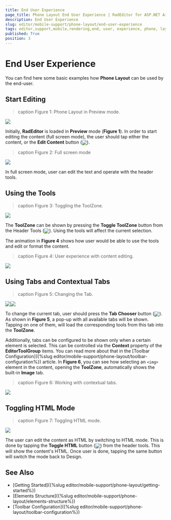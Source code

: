 ```yaml
---
title: End User Experience
page_title: Phone Layout End User Experience | RadEditor for ASP.NET AJAX Documentation
description: End User Experience
slug: editor/mobile-support/phone-layout/end-user-experience
tags: editor,support,mobile,rendering,end, user, experience, phone, layout
published: True
position: 3
---
```


# End User Experience

You can find here some basic examples how **Phone Layout** can be used by the end-user.  

## Start Editing

>caption Figure 1: Phone Layout in Preview mode.

![](./images/end-user-experience/preview-mode.png)

Initially, **RadEditor** is loaded in **Preview** mode (**Figure 1**). In order to start editing the content (full screen mode), the user should tap either the content, or the **Edit Content** button (![](./images/edit-contnet-button.png)). 

>caption Figure 2: Full screen mode

![](./images/end-user-experience/full-screen-mode.png)

In full screen mode, user can edit the text and operate with the header tools. 

## Using the Tools

>caption Figure 3: Toggling the ToolZone.

![](./images/end-user-experience/toggle-toolzone.png)

The **ToolZone** can be shown by pressing the **Toggle ToolZone** button from the Header Tools (![](./images/toggle-toolzone.png)). Using the tools will affect the current selection. 

The animation in **Figure 4** shows how user would be able to use the tools and edit or format the content.

>caption Figure 4: User experience with content editing. 

![](./images/end-user-experience/AdaptiveRadEditor_v4.gif)

## Using Tabs and Contextual Tabs

>caption Figure 5: Changing the Tab.

![](./images/end-user-experience/changing-tab-1.png)![](./images/end-user-experience/changing-tab-2.png)

To change the current tab, user should press the **Tab Chooser** button (![](./images/toggle-toolzone.png)). As shown in **Figure 5**, a pop-up with all available tabs will be shown. Tapping on one of them, will load the corresponding tools from this tab into the **ToolZone**.

Additionally, tabs can be configured to be shown only when a certain element is selected. This can be controlled via the **Context** property of the **EditorToolGroup** items. You can read more about that in the [Toolbar Configuration]({%slug editor/mobile-support/phone-layout/toolbar-configuration%}) article. In **Figure 6**, you can see how selecting an `<img>` element in the content, opening the **ToolZone**, automatically shows the built-in **Image** tab.

>caption Figure 6: Working with contextual tabs.

![](./images/end-user-experience/contextual-tab.png)

## Toggling HTML Mode

>caption Figure 7: Toggling HTML mode.

![](./images/end-user-experience/html-mode.png)

The user can edit the content as HTML by switching to HTML mode. This is done by tapping  the **Toggle HTML** button (![](./images/html-mode-button.png)) from the header tools. This will show the content's HTML. Once user is done, tapping the same button will switch the mode back to Design. 

## See Also

* [Getting Started]({%slug editor/mobile-support/phone-layout/getting-started%})
* [Elements Structure]({%slug editor/mobile-support/phone-layout/elements-structure%})
* [Toolbar Configuration]({%slug editor/mobile-support/phone-layout/toolbar-configuration%})

<style>
img{
	vertical-align: middle;
}
</style>
